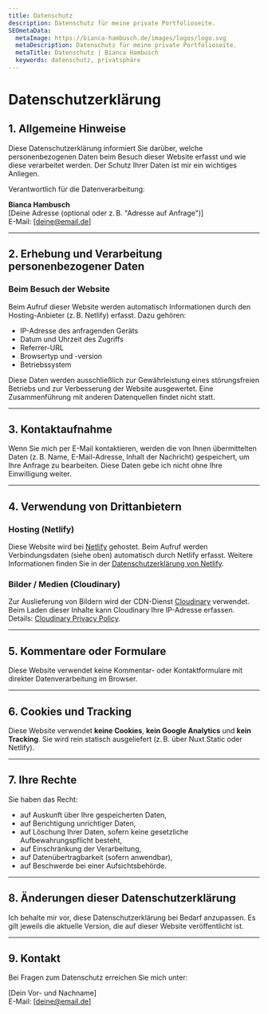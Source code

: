 ```yaml
---
title: Datenschutz
description: Datenschutz für meine private Portfolioseite.
SEOmetaData:
  metaImage: https://bianca-hambusch.de/images/logos/logo.svg
  metaDescription: Datenschutz für meine private Portfolioseite.
  metaTitle: Datenschutz | Bianca Hambusch
  keywords: datenschutz, privatsphäre
---
```


# Datenschutzerklärung

## 1. Allgemeine Hinweise

Diese Datenschutzerklärung informiert Sie darüber, welche personenbezogenen Daten beim Besuch dieser Website erfasst und wie diese verarbeitet werden. Der Schutz Ihrer Daten ist mir ein wichtiges Anliegen.

Verantwortlich für die Datenverarbeitung:

**Bianca Hambusch**  
[Deine Adresse (optional oder z. B. "Adresse auf Anfrage")]  
E-Mail: [deine@email.de]

---

## 2. Erhebung und Verarbeitung personenbezogener Daten

### Beim Besuch der Website

Beim Aufruf dieser Website werden automatisch Informationen durch den Hosting-Anbieter (z. B. Netlify) erfasst. Dazu gehören:

- IP-Adresse des anfragenden Geräts
- Datum und Uhrzeit des Zugriffs
- Referrer-URL
- Browsertyp und -version
- Betriebssystem

Diese Daten werden ausschließlich zur Gewährleistung eines störungsfreien Betriebs und zur Verbesserung der Website ausgewertet. Eine Zusammenführung mit anderen Datenquellen findet nicht statt.

---

## 3. Kontaktaufnahme

Wenn Sie mich per E-Mail kontaktieren, werden die von Ihnen übermittelten Daten (z. B. Name, E-Mail-Adresse, Inhalt der Nachricht) gespeichert, um Ihre Anfrage zu bearbeiten. Diese Daten gebe ich nicht ohne Ihre Einwilligung weiter.

---

## 4. Verwendung von Drittanbietern

### Hosting (Netlify)

Diese Website wird bei [Netlify](https://www.netlify.com/) gehostet. Beim Aufruf werden Verbindungsdaten (siehe oben) automatisch durch Netlify erfasst. Weitere Informationen finden Sie in der [Datenschutzerklärung von Netlify](https://www.netlify.com/privacy/).

### Bilder / Medien (Cloudinary)

Zur Auslieferung von Bildern wird der CDN-Dienst [Cloudinary](https://cloudinary.com/) verwendet. Beim Laden dieser Inhalte kann Cloudinary Ihre IP-Adresse erfassen. Details: [Cloudinary Privacy Policy](https://cloudinary.com/privacy).

---

## 5. Kommentare oder Formulare

Diese Website verwendet keine Kommentar- oder Kontaktformulare mit direkter Datenverarbeitung im Browser.

---

## 6. Cookies und Tracking

Diese Website verwendet **keine Cookies**, **kein Google Analytics** und **kein Tracking**. Sie wird rein statisch ausgeliefert (z. B. über Nuxt Static oder Netlify).

---

## 7. Ihre Rechte

Sie haben das Recht:

- auf Auskunft über Ihre gespeicherten Daten,
- auf Berichtigung unrichtiger Daten,
- auf Löschung Ihrer Daten, sofern keine gesetzliche Aufbewahrungspflicht besteht,
- auf Einschränkung der Verarbeitung,
- auf Datenübertragbarkeit (sofern anwendbar),
- auf Beschwerde bei einer Aufsichtsbehörde.

---

## 8. Änderungen dieser Datenschutzerklärung

Ich behalte mir vor, diese Datenschutzerklärung bei Bedarf anzupassen. Es gilt jeweils die aktuelle Version, die auf dieser Website veröffentlicht ist.

---

## 9. Kontakt

Bei Fragen zum Datenschutz erreichen Sie mich unter:

[Dein Vor- und Nachname]  
E-Mail: [deine@email.de]
